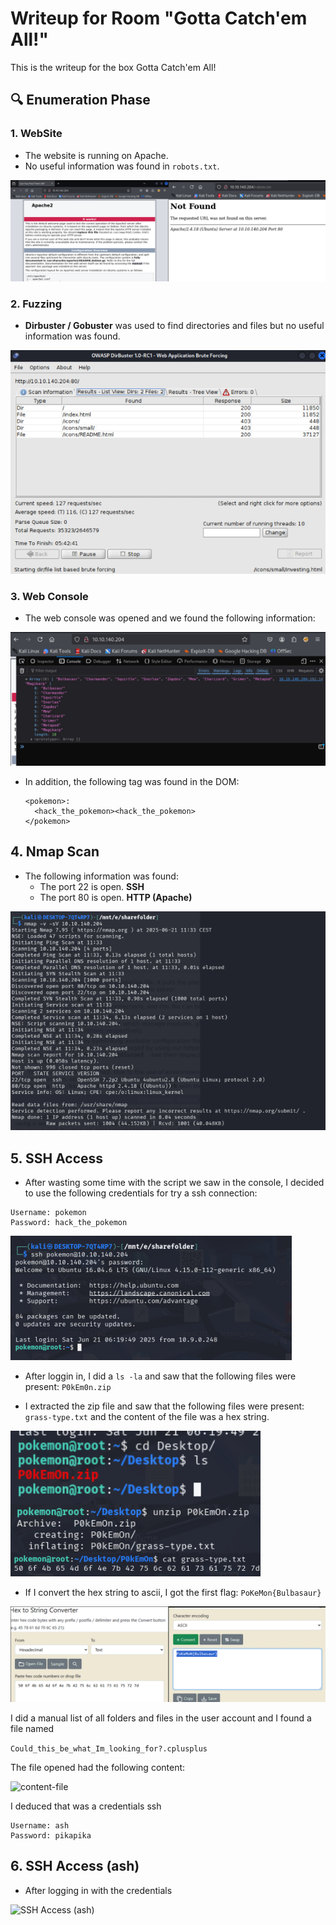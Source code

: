 # Writeup for Room "Gotta Catch'em All!"

This is the writeup for the box Gotta Catch'em All!

## 🔍 Enumeration Phase

### 1. WebSite
- The website is running on Apache.
- No useful information was found in `robots.txt`.

![WebSite](https://github.com/MCornejoDev/TryHackMe/blob/main/rooms/gotta-catch'em-all!/screenshots/00.png)

### 2. Fuzzing
-  **Dirbuster / Gobuster** was used to find directories and files but no useful information was found.

![Fuzzing](https://github.com/MCornejoDev/TryHackMe/blob/main/rooms/gotta-catch'em-all!/screenshots/01.png)

### 3. Web Console
- The web console was opened and we found the following information:

![Web Console](https://github.com/MCornejoDev/TryHackMe/blob/main/rooms/gotta-catch'em-all!/screenshots/02.png)

- In addition, the following tag was found in the DOM:
  ```
  <pokemon>:
    <hack_the_pokemon><hack_the_pokemon>
  </pokemon>
  ```

## 4. Nmap Scan
- The following information was found:
  - The port 22 is open. **SSH**
  - The port 80 is open. **HTTP (Apache)**

![Nmap Scan](https://github.com/MCornejoDev/TryHackMe/blob/main/rooms/gotta-catch'em-all!/screenshots/03.png)

## 5. SSH Access
- After wasting some time with the script we saw in the console, I decided to use the following credentials for try a ssh connection:
```
Username: pokemon
Password: hack_the_pokemon
```

![SSH Access](https://github.com/MCornejoDev/TryHackMe/blob/main/rooms/gotta-catch'em-all!/screenshots/04.png)

- After loggin in, I did a ```ls -la``` and saw that the following files were present: ```P0kEm0n.zip```

- I extracted the zip file and saw that the following files were present: ```grass-type.txt``` and the content of the file was a hex string.

![P0kEm0n.zip](https://github.com/MCornejoDev/TryHackMe/blob/main/rooms/gotta-catch'em-all!/screenshots/05.png)
  
- If I convert the hex string to ascii, I got the first flag: ```PoKeMon{Bulbasaur}```

![first-flag](https://github.com/MCornejoDev/TryHackMe/blob/main/rooms/gotta-catch'em-all!/screenshots/06.png)

I did a manual list of all folders and files in the user account and I found a file named 

```Could_this_be_what_Im_looking_for?.cplusplus```

The file opened had the following content:

![content-file](https://github.com/MCornejoDev/TryHackMe/blob/main/rooms/gotta-catch'em-all!/screenshots/07.png)

I deduced that was a credentials ssh

```
Username: ash
Password: pikapika
```

## 6. SSH Access (ash)

- After logging in with the credentials

![SSH Access (ash)](https://github.com/MCornejoDev/TryHackMe/blob/main/rooms/gotta-catch'em-all!/screenshots/08.png)